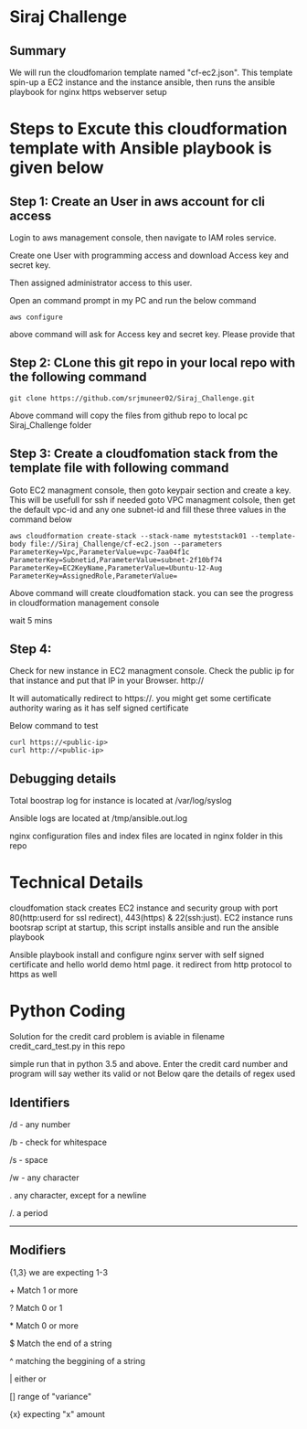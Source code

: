 # Siraj Challenge
## Summary
We will run the cloudfomarion template  named "cf-ec2.json". This template spin-up a EC2 instance and the instance ansible, then runs the ansible playbook for nginx https webserver setup

# Steps to Excute this cloudformation template with Ansible playbook is given below
## Step 1: Create an User in aws account for cli access
Login to aws management console, then navigate to IAM roles service.

Create one User with programming access and download Access key and secret key.

Then assigned administrator access to this user.

Open an command prompt in my PC and run the below command
```
aws configure
```
above command will ask for  Access key and secret key. Please provide that

## Step 2: CLone this git repo in your local repo with the following command 
```
git clone https://github.com/srjmuneer02/Siraj_Challenge.git
```
Above command will copy the files from github repo to local pc Siraj_Challenge folder

## Step 3: Create a cloudfomation stack from the template file with following command 

Goto EC2 managment console, then goto keypair section and create a key. This will be usefull for ssh if needed
goto VPC managment colsole, then get the default vpc-id and any one subnet-id  and fill these three values in the command below
```
aws cloudformation create-stack --stack-name myteststack01 --template-body file://Siraj_Challenge/cf-ec2.json --parameters ParameterKey=Vpc,ParameterValue=vpc-7aa04f1c ParameterKey=Subnetid,ParameterValue=subnet-2f10bf74  ParameterKey=EC2KeyName,ParameterValue=Ubuntu-12-Aug  ParameterKey=AssignedRole,ParameterValue=
```
Above command will create cloudfomation stack. you can see the progress in cloudformation management console

wait 5 mins

## Step 4: 

Check for new instance in EC2 managment console. Check the public ip for that instance and put that IP in your Browser.
http://<public-ip>
  
It will automatically redirect to https://<public-ip>. you might get some certificate authority waring as it has self signed certificate
  
Below command to test
```
curl https://<public-ip>
curl http://<public-ip>
```

## Debugging details

Total boostrap log for instance is located at /var/log/syslog

Ansible logs are located at /tmp/ansible.out.log

nginx configuration files and index files are located in nginx folder in this repo

# Technical Details

cloudfomation stack creates EC2 instance and security group with port 80(http:userd for ssl redirect), 443(https) & 22(ssh:just).
EC2 instance runs bootsrap script at startup, this script installs ansible and run the ansible playbook

Ansible playbook install and configure nginx server with self signed certificate and hello world demo html page. it redirect from http protocol to https as well

# Python Coding

Solution for the credit card problem is aviable in filename credit_card_test.py in this repo

simple run that in python 3.5 and above. Enter the credit card number and program will say wether its valid or not
Below qare the details of regex used

Identifiers
--------------------

/d - any number

/b - check for whitespace

/s - space

/w - any character

. any character,  except for a newline

/. a period

--------------------
Modifiers
--------------------

{1,3} we are expecting 1-3

 \+ Match 1 or more

 \? Match 0 or 1

 \* Match 0 or more

 \$ Match the end of a string

 ^ matching the beggining of a string

 | either or 

 [] range of "variance"

 {x} expecting "x" amount


